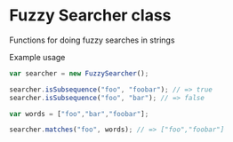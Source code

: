 # Fuzzy Searcher class

Functions for doing fuzzy searches in strings

Example usage

```javascript
var searcher = new FuzzySearcher();

searcher.isSubsequence("foo", "foobar"); // => true
searcher.isSubsequence("foo", "bar"); // => false

var words = ["foo","bar","foobar"];

searcher.matches("foo", words); // => ["foo","foobar"]
```
